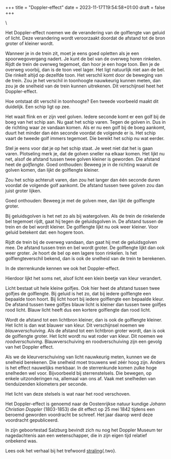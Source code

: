 +++
title = "Doppler-effect"
date = 2023-11-17T19:54:58+01:00
draft = false
+++

\

Het Doppler-effect noemen we de verandering van de golflengte van geluid
of licht. Deze verandering wordt veroorzaakt doordat de afstand tot de
bron groter of kleiner wordt.

Wanneer je in de trein zit, moet je eens goed opletten als je een
spoorwegovergang nadert. Je kunt de bel van de overweg horen rinkelen.
Rijdt de trein de overweg tegemoet, dan hoor je een hoge toon. Ben je de
overweg voorbij, dan is de toon veel lager. Het ligt natuurlijk niet aan
de bel. Die rinkelt altijd op dezelfde toon. Het verschil komt door de
beweging van de trein. Zou je het verschil in toonhoogte nauwkeurig
kunnen meten, dan zou je de snelheid van de trein kunnen uitrekenen. Dit
verschijnsel heet het Doppler-effect.

Hoe ontstaat dit verschil in toonhoogte? Een tweede voorbeeld maakt dit
duidelijk. Een schip ligt op zee.

Het waait flink en er zijn veel golven. Iedere seconde komt er een golf
bij de boeg van het schip aan. Nu gaat het schip varen. Tegen de golven
in. Dus in de richting waar ze vandaan komen. Als er nu een golf bij de
boeg aankomt, duurt het minder dan één seconde voordat de volgende er
is. Het schip vaart de tweede golf immers tegemoet. Die bereikt het
schip nu wat eerder.

Stel je eens voor dat je op het schip staat. Je weet niet dat het is
gaan varen. Plotseling merk je, dat de golven sneller na elkaar komen.
Het lijkt nu net, alsof de afstand tussen twee golven kleiner is
geworden. Die afstand heet de *golflengte.* Goed onthouden: Beweeg je in
de richting waaruit de golven komen, dan lijkt de golflengte kleiner.

Zou het schip achteruit varen, dan zou het langer dan één seconde duren
voordat de volgende golf aankomt. De afstand tussen twee golven zou dan
juist groter lijken.

Goed onthouden: Beweeg je met de golven mee, dan lijkt de golflengte
groter.

Bij geluidsgolven is het net zo als bij watergolven. Als de trein de
rinkelende bel tegemoet rijdt, gaat hij tegen de geluidsgolven in. De
afstand tussen de trein en de bel wordt kleiner. De golflengte lijkt nu
ook weer kleiner. Voor geluid betekent dat: een hogere toon.

Rijdt de trein bij de overweg vandaan, dan gaat hij met de geluidsgolven
mee. De afstand tussen trein en bel wordt groter. De golflengte lijkt
dan ook weer groter. Je hoort de bel op een lagere toon rinkelen. Is het
golflengteverschil bekend, dan is ook de snelheid van de trein te
berekenen.

In de sterrenkunde kennen we ook het Doppler-effect.

Hierdoor lijkt het soms net, alsof licht een klein beetje van kleur
verandert.

Licht bestaat uit hele kleine golfjes. Ook hier heet de afstand tussen
twee golfjes de golflengte. Bij geluid is het zo, dat bij iedere
golflengte een bepaalde toon hoort. Bij licht hoort bij iedere
golflengte een bepaalde kleur. De afstand tussen twee golfjes blauw
licht is kleiner dan tussen twee golfjes rood licht. Blauw licht heeft
dus een kortere golflengte dan rood licht.

Wordt de afstand tot een lichtbron kleiner, dan is ook de golflengte
kleiner. Het licht is dan wat blauwer van kleur. Dit verschijnsel noemen
we *blauwverschuiving*. Als de afstand tot een lichtbron groter wordt,
dan is ook de golflengte groter. Het licht wordt nu wat roder van kleur.
Dit noemen we *roodverschuiving*. Blauwverschuiving en roodverschuiving
zijn een gevolg van het Doppler effect.

Als we de kleurverschuiving van licht nauwkeurig meten, kunnen we de
snelheid berekenen. Die snelheid moet trouwens wel zéér hoog zijn.
Anders is het effect nauwelijks merkbaar. In de sterrenkunde komen zulke
hoge snelheden wel voor. Bijvoorbeeld bij sterrenstelsels. Die bewegen,
op enkele uitzonderingen na, allemaal van ons af. Vaak met snelheden van
tienduizenden kilometers per seconde.

Het licht van deze stelsels is wat naar het rood verschoven.

Het Doppler-effect is genoemd naar de Oostenrijkse natuur kundige
*Johann Christian Doppler* (1803-1853) die dit effect op 25 mei 1842
tijdens een beroemd geworden voordracht be schreef. Het jaar daarop werd
deze voordracht gepubliceerd.

In zijn geboortestad Salzburg bevindt zich nu nog het Doppler Museum ter
nagedachtenis aan een wetenschapper, die in zijn eigen tijd relatief
onbekend was.

Lees ook het verhaal bij het trefwoord [straling](straling.html){.two}.

